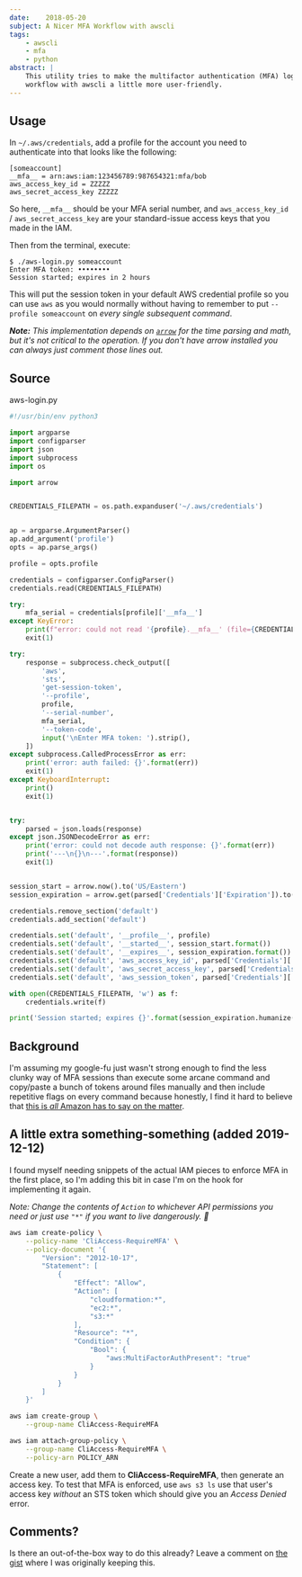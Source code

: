```yaml
---
date:    2018-05-20
subject: A Nicer MFA Workflow with awscli
tags:
    - awscli
    - mfa
    - python
abstract: |
    This utility tries to make the multifactor authentication (MFA) login
    workflow with awscli a little more user-friendly.
---
```


## Usage

In `~/.aws/credentials`, add a profile for the account you need to authenticate
into that looks like the following:

```
[someaccount]
__mfa__ = arn:aws:iam:123456789:987654321:mfa/bob
aws_access_key_id = ZZZZZ
aws_secret_access_key ZZZZZ
```

So here, `__mfa__` should be your MFA serial number, and
`aws_access_key_id` / `aws_secret_access_key` are your standard-issue access keys
that you made in the IAM.

Then from the terminal, execute:

```
$ ./aws-login.py someaccount
Enter MFA token: ••••••••
Session started; expires in 2 hours
```

This will put the session token in your default AWS credential profile so you
can use `aws` as you would normally without having to remember to put `--profile
someaccount` on _every single subsequent command_.

___Note:__ This implementation depends on [`arrow`](http://arrow.readthedocs.io/en/latest/)
for the time parsing and math, but it's not critical to the operation.  If you
don't have arrow installed you can always just comment those lines out._

## Source

<div class="codeblockname">aws-login.py</div>

```python
#!/usr/bin/env python3

import argparse
import configparser
import json
import subprocess
import os

import arrow


CREDENTIALS_FILEPATH = os.path.expanduser('~/.aws/credentials')


ap = argparse.ArgumentParser()
ap.add_argument('profile')
opts = ap.parse_args()

profile = opts.profile

credentials = configparser.ConfigParser()
credentials.read(CREDENTIALS_FILEPATH)

try:
    mfa_serial = credentials[profile]['__mfa__']
except KeyError:
    print(f"error: could not read '{profile}.__mfa__' (file={CREDENTIALS_FILEPATH})")
    exit(1)

try:
    response = subprocess.check_output([
        'aws',
        'sts',
        'get-session-token',
        '--profile',
        profile,
        '--serial-number',
        mfa_serial,
        '--token-code',
        input('\nEnter MFA token: ').strip(),
    ])
except subprocess.CalledProcessError as err:
    print('error: auth failed: {}'.format(err))
    exit(1)
except KeyboardInterrupt:
    print()
    exit(1)


try:
    parsed = json.loads(response)
except json.JSONDecodeError as err:
    print('error: could not decode auth response: {}'.format(err))
    print('---\n{}\n---'.format(response))
    exit(1)


session_start = arrow.now().to('US/Eastern')
session_expiration = arrow.get(parsed['Credentials']['Expiration']).to('US/Eastern')

credentials.remove_section('default')
credentials.add_section('default')

credentials.set('default', '__profile__', profile)
credentials.set('default', '__started__', session_start.format())
credentials.set('default', '__expires__', session_expiration.format())
credentials.set('default', 'aws_access_key_id', parsed['Credentials']['AccessKeyId'])
credentials.set('default', 'aws_secret_access_key', parsed['Credentials']['SecretAccessKey'])
credentials.set('default', 'aws_session_token', parsed['Credentials']['SessionToken'])

with open(CREDENTIALS_FILEPATH, 'w') as f:
    credentials.write(f)

print('Session started; expires {}'.format(session_expiration.humanize()))
```


## Background

I'm assuming my google-fu just wasn't strong enough to find the less clunky way
of MFA sessions than execute some arcane command and copy/paste a bunch of
tokens around files manually and then include repetitive flags on every command
because honestly, I find it hard to believe that [this is _all_ Amazon has to
say on the matter](https://aws.amazon.com/premiumsupport/knowledge-center/authenticate-mfa-cli/).


## A little extra something-something (added 2019-12-12)

I found myself needing snippets of the actual IAM pieces to enforce MFA in the
first place, so I'm adding this bit in case I'm on the hook for implementing it
again.

*Note: Change the contents of `Action` to whichever API permissions you need or
just use `"*"` if you want to live dangerously. 🤖*

```bash
aws iam create-policy \
    --policy-name 'CliAccess-RequireMFA' \
    --policy-document '{
        "Version": "2012-10-17",
        "Statement": [
            {
                "Effect": "Allow",
                "Action": [
                    "cloudformation:*",
                    "ec2:*",
                    "s3:*"
                ],
                "Resource": "*",
                "Condition": {
                    "Bool": {
                        "aws:MultiFactorAuthPresent": "true"
                    }
                }
            }
        ]
    }'

aws iam create-group \
    --group-name CliAccess-RequireMFA

aws iam attach-group-policy \
    --group-name CliAccess-RequireMFA \
    --policy-arn POLICY_ARN
```

Create a new user, add them to **CliAccess-RequireMFA**, then generate an
access key.  To test that MFA is enforced, use `aws s3 ls` use that user's
access key _without_ an STS token which should give you an *Access Denied*
error.


## Comments?

Is there an out-of-the-box way to do this already?  Leave a comment on [the
gist](https://gist.github.com/dbazile/87110f80de086726f50ac2ca0e75e409) where I
was originally keeping this.
